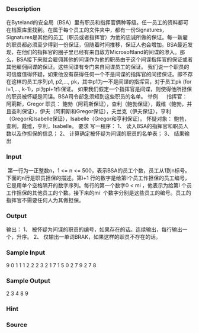 
### Description
在Byteland的安全局（BSA）里有职员和指挥官俩种等级。任一员工的资料都可在档案库里找到。在属于每个员工的文件夹中，都有一份Signatures，Signatures是其他的员工（职员或者指挥官）为他的忠诚所做的保证。每一新雇的职员都必须至少得到一份保证，但随着时间推移，保证人也会增加。BSA最近发现，在他们的指挥官的圈子里已经有来自敌方Microsoftland的间谍的渗入。那么，BSA接下来就会雇佣其他的间谍作为他的职员由于这个间谍指挥官的保证或者其他雇佣间谍的保证。这些间谍有专门来自间谍员工的保证。
我们说一个职员的可信度值得怀疑，如果他没有获得任何一个不是间谍的指挥官的间接保证。即不存在这样的员工序列p1, p2,..., pk，其中p1为一不是间谍的指挥官，对于员工pk (for i=1,..., k-1)，pi为pi+1作保证。
如果我们假定一个指挥官是间谍，则使得他所担保的职员被怀疑是间谍。BSA司令部急须知到这些职员的名单。
举例
     指挥官：   阿莉斯，Gregor
职员：
鲍勃（阿莉斯保证），查利（鲍勃保证），戴维（鲍勃，并且查利保证），伊夫（阿莉斯和Gregor保证），夫兰克（伊夫保证），亨利（Gregor和Isabelle保证），Isabelle（Gregor和亨利保证）。
怀疑对象：
鲍勃，查利，戴维，亨利，Isabelle。
要求
写一程序：
1、 读入BSA的指挥官和职员人数以及作担保的信息；
2、 计算确定被怀疑为间谍的职员的名单表；
3、 结果输出
### Input
 第一行为一正整数n，1 <= n <= 500，表示BSA的员工个数，员工从1到n标号。下面的n行是职员担保的描述。第i+1 行的数字是给第I个员工作担保的员工编号，它是用单个空格隔开的数字序列。每行的第一个数字0 < mi ，他表示为给第I 个员工作担保的其他员工的个数。接下来的mi  个数字分别是这些员工的编号。员工的指挥官不需要任何人为其做担保。
### Output
输出：
1、 被怀疑为间谍的职员的编号，如果存在的话。连续输出，每行输出一个，升序。
2、 仅输出一单词BRAK，如果这样的职员不存在的话。
### Sample Input
9
0
1 1
1 2
2 2 3
2 1 7
1 5
0
2 7 9
2 7 8

### Sample Output
2
3
4
8
9
### Hint

### Source
